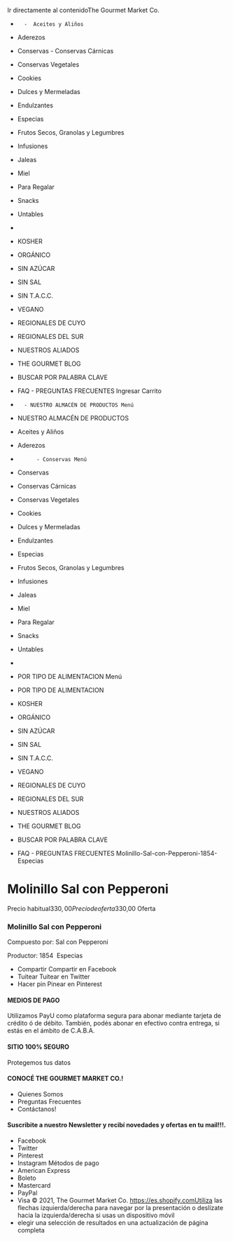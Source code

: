 Ir directamente al contenidoThe Gourmet Market Co.
-       -  Aceites y Aliños
-  Aderezos
-  Conservas          -  Conservas Cárnicas
-  Conservas Vegetales

-  Cookies
-  Dulces y Mermeladas
-  Endulzantes
-  Especias
-  Frutos Secos, Granolas y Legumbres
-  Infusiones
-  Jaleas
-  Miel
-  Para Regalar
-  Snacks
-  Untables

-   
-  KOSHER
-  ORGÁNICO
-  SIN AZÚCAR
-  SIN SAL
-  SIN T.A.C.C.
-  VEGANO

-  REGIONALES DE CUYO
-  REGIONALES DEL SUR
-  NUESTROS ALIADOS
-  THE GOURMET BLOG
-  BUSCAR POR PALABRA CLAVE
-  FAQ - PREGUNTAS FRECUENTES
Ingresar Carrito
-       - NUESTRO ALMACÉN DE PRODUCTOS Menú
- NUESTRO ALMACÉN DE PRODUCTOS
-  Aceites y Aliños
-  Aderezos
-           - Conservas Menú
- Conservas
-  Conservas Cárnicas
-  Conservas Vegetales

-  Cookies
-  Dulces y Mermeladas
-  Endulzantes
-  Especias
-  Frutos Secos, Granolas y Legumbres
-  Infusiones
-  Jaleas
-  Miel
-  Para Regalar
-  Snacks
-  Untables

-   
- POR TIPO DE ALIMENTACION Menú
- POR TIPO DE ALIMENTACION
-  KOSHER
-  ORGÁNICO
-  SIN AZÚCAR
-  SIN SAL
-  SIN T.A.C.C.
-  VEGANO

-  REGIONALES DE CUYO
-  REGIONALES DEL SUR
-  NUESTROS ALIADOS
-  THE GOURMET BLOG
-  BUSCAR POR PALABRA CLAVE
-  FAQ - PREGUNTAS FRECUENTES
Molinillo-Sal-con-Pepperoni-1854-Especias
# Molinillo Sal con Pepperoni
Precio habitual$330,00Precio de oferta$330,00 Oferta

### Molinillo Sal con Pepperoni

Compuesto por: Sal con Pepperoni

Productor: 1854  Especias

-  Compartir Compartir en Facebook
-  Tuitear Tuitear en Twitter
-  Hacer pin Pinear en Pinterest

#### MEDIOS DE PAGO

Utilizamos PayU como plataforma segura para abonar mediante tarjeta de crédito
ó de débito. También, podés abonar en efectivo contra entrega, si estás en el
ámbito de C.A.B.A.

#### SITIO 100% SEGURO

Protegemos tus datos

#### CONOCÉ THE GOURMET MARKET CO.!

-  Quienes Somos
-  Preguntas Frecuentes
-  Contáctanos!

#### Suscribite a nuestro Newsletter y recibí novedades y ofertas en tu mail!!!.
-  Facebook
-  Twitter
-  Pinterest
-  Instagram
Métodos de pago
-  American Express
-  Boleto
-  Mastercard
-  PayPal
-  Visa
© 2021, The Gourmet Market Co. https://es.shopify.comUtiliza las flechas izquierda/derecha
para navegar por la presentación o deslízate hacia la izquierda/derecha si usas
un dispositivo móvil
- elegir una selección de resultados en una actualización de página completa
